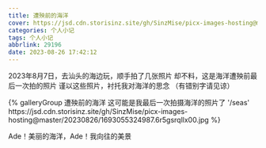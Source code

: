 ```yaml
---
title: 遭殃前的海洋
cover: https://jsd.cdn.storisinz.site/gh/SinzMise/picx-images-hosting@master/20230826/1693055324987.6r5gsrqllx00.jpg
categories: 个人小记
tags: 个人小记
abbrlink: 29196
date: 2023-08-26 17:42:12
---
```

2023年8月7日，去汕头的海边玩，顺手拍了几张照片
却不料，这是海洋遭殃前最后一次拍的照片
谨以这些照片，衬托我对海洋的思念
（有错别字请见谅）

<div class="gallery-group-main">
{% galleryGroup 遭殃前的海洋 这可能是我最后一次拍摄海洋的照片了 '/seas' https://jsd.cdn.storisinz.site/gh/SinzMise/picx-images-hosting@master/20230826/1693055324987.6r5gsrqllx00.jpg %}
</div>

Ade！美丽的海洋，Ade！我向往的美景